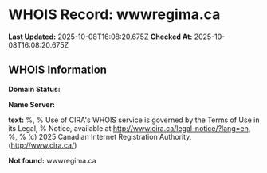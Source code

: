 # WHOIS Record: wwwregima.ca

**Last Updated:** 2025-10-08T16:08:20.675Z
**Checked At:** 2025-10-08T16:08:20.675Z

## WHOIS Information

**Domain Status:** 

**Name Server:** 

**text:** %, % Use of CIRA's WHOIS service is governed by the Terms of Use in its Legal, % Notice, available at http://www.cira.ca/legal-notice/?lang=en, %, % (c) 2025 Canadian Internet Registration Authority, (http://www.cira.ca/)

**Not found:** wwwregima.ca

